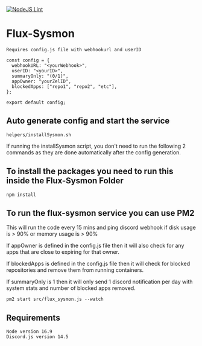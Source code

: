 [![NodeJS Lint](https://github.com/JKTUNING/Flux-Sysmon/actions/workflows/main.yml/badge.svg)](https://github.com/JKTUNING/Flux-Sysmon/actions/workflows/main.yml)
# Flux-Sysmon

```Requires config.js file with webhookurl and userID```
```
const config = {
  webhookURL: "<yourWebhook>",
  userID: "<yourID>",
  summaryOnly: "(0/1)",
  appOwner: "yourZelID",
  blockedApps: ["repo1", "repo2", "etc"],
};

export default config;
```
## Auto generate config and start the service
```helpers/installSysmon.sh```

If running the installSysmon script, you don't need to run the following 2 commands as they are done automatically after the config generation.

## To install the packages you need to run this inside the Flux-Sysmon Folder
```npm install```

## To run the flux-sysmon service you can use PM2
This will run the code every 15 mins and ping discord webhook if disk usage is > 90% or memory usage is > 90%

If appOwner is defined in the config.js file then it will also check for any apps that are close to expiring for that owner.

If blockedApps is defined in the config.js file then it will check for blocked repositories and remove them from running containers.

If summaryOnly is 1 then it will only send 1 discord notification per day with system stats and number of blocked apps removed.

```pm2 start src/flux_sysmon.js --watch```

## Requirements
```
Node version 16.9
Discord.js version 14.5
```
